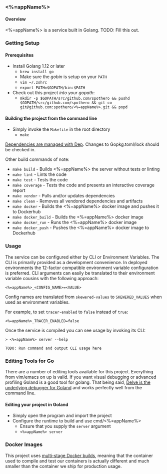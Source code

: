 ### <%=appName%>

#### Overview
<%=appName%> is a service built in Golang. TODO: Fill this out.

### Getting Setup

#### Prerequisites
- Install Golang 1.12 or later
    - `brew install go`
    - Make sure the _gobin_ is setup on your `PATH`
    - `vim ~/.zshrc`
    - `export PATH=$GOPATH/bin:$PATH`
- Check out this project _into your gopath_:
    - `mkdir -p $GOPATH/src/github.com/spothero && pushd $GOPATH/src/github.com/spothero && git co git@github.com:spothero/<%=appName%>.git && popd`

#### Building the project from the command line

- Simply invoke the `Makefile` in the root directory
  - `make`

[Dependencies are managed with Dep](https://github.com/golang/dep). Changes to Gopkg.toml/lock
should be checked in.

Other build commands of note:

- `make build` - Builds <%=appName%> the server without tests or linting
- `make lint` - Lints the code
- `make test` - Tests the code
- `make coverage` - Tests the code and presents an interactive coverage report
- `make vendor` - Pulls and/or updates dependencies
- `make clean` - Removes all vendored dependencies and artifacts
- `make docker` - Builds the <%=appName%> docker image and pushes it to Dockerhub
- `make docker_build` - Builds the <%=appName%> docker image
- `make docker_run` - Runs the <%=appName%> docker image
- `make docker_push` - Pushes the <%=appName%> docker image to Dockerhub

### Usage

The service can be configured either by CLI or Environment Variables. The CLI is primarily provided
as a development convenience. In deployed environments the 12-factor compatible
environment variable configuration is preferred. CLI arguments can easily be translated to their
environment variable cousins with the following approach:

`<%=appName%>_<CONFIG_NAME>=<VALUE>`

Config names are translated from `skewered-values` to `SKEWERED_VALUES` when used as environment
variables.

For example, to set `tracer-enabled` to `false` instead of `true`:

`<%=appName%>_TRACER_ENABLED=false`

Once the service is compiled you can see usage by invoking its CLI:

```
> <%=appName%> server --help

TODO: Run command and output CLI usage here
```

### Editing Tools for Go
There are a number of editing tools available for this project. Everything from vim/emacs on up is valid. If you want
visual debugging or advanced profiling Goland is a good tool for golang. That being said, [Delve is
the underlying debugger for Goland](https://github.com/derekparker/delve) and works perfectly well
from the command line.

#### Editing your project in Goland
- Simply open the program and import the project
- Configure the runtime to build and use cmd/<%=appName%>
  - Ensure that you supply the `server` argument
  - `<%=appName%> server`

### Docker Images

This project uses [multi-stage Docker builds](https://docs.docker.com/develop/develop-images/multistage-build/),
meaning that the container used to compile and test our containers is actually different and much
smaller than the container we ship for production usage.

